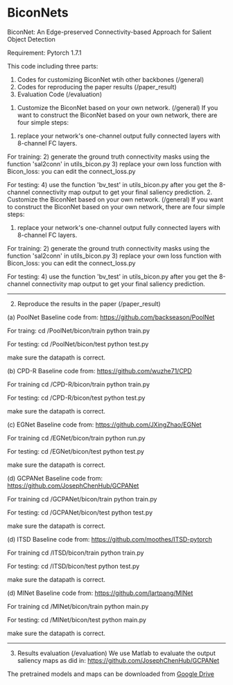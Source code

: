 # BiconNets
BiconNet: An Edge-preserved Connectivity-based Approach for Salient Object Detection

Requirement: Pytorch 1.7.1

This code including three parts:
1) Codes for customizing BiconNet wtih other backbones (/general)
2) Codes for reproducing the paper results (/paper_result)
3) Evaluation Code (/evaluation)

1. Customize the BiconNet based on your own network. (/general)
If you want to construct the BiconNet based on your own network, there are four simple steps:

1) replace your network's one-channel output fully connected layers with 8-channel FC layers.

For training:
2) generate the ground truth connectivity masks using the function 'sal2conn' in utils_bicon.py
3) replace your own loss function with Bicon_loss: you can edit the connect_loss.py

For testing:
4) use the function 'bv_test' in utils_bicon.py after you get the 8-channel connectivity map output to get your final saliency prediction.
2. Customize the BiconNet based on your own network. (/general)
If you want to construct the BiconNet based on your own network, there are four simple steps:

1) replace your network's one-channel output fully connected layers with 8-channel FC layers.

For training:
2) generate the ground truth connectivity masks using the function 'sal2conn' in utils_bicon.py
3) replace your own loss function with Bicon_loss: you can edit the connect_loss.py

For testing:
4) use the function 'bv_test' in utils_bicon.py after you get the 8-channel connectivity map output to get your final saliency prediction.

------------------------------------------------------------------------------------------------------------------------------------------------------
2. Reproduce the results in the paper (/paper_result)

(a) PoolNet
Baseline code from: https://github.com/backseason/PoolNet

For traing:
	cd /PoolNet/bicon/train
	python train.py

For testing:
	cd /PoolNet/bicon/test
	python test.py

make sure the datapath is correct.

(b) CPD-R
Baseline code from: https://github.com/wuzhe71/CPD

For training
	cd /CPD-R/bicon/train
	python train.py

For testing:
	cd /CPD-R/bicon/test
	python test.py

make sure the datapath is correct.


(c) EGNet
Baseline code from: https://github.com/JXingZhao/EGNet

For training
	cd /EGNet/bicon/train
	python run.py

For testing:
	cd /EGNet/bicon/test
	python test.py

make sure the datapath is correct.

(d) GCPANet
Baseline code from: https://github.com/JosephChenHub/GCPANet

For training
	cd /GCPANet/bicon/train
	python train.py

For testing:
	cd /GCPANet/bicon/test
	python test.py

make sure the datapath is correct.

(d) ITSD
Baseline code from: https://github.com/moothes/ITSD-pytorch

For training
	cd /ITSD/bicon/train
	python train.py

For testing:
	cd /ITSD/bicon/test
	python test.py

make sure the datapath is correct.

(d) MINet
Baseline code from: https://github.com/lartpang/MINet

For training
	cd /MINet/bicon/train
	python main.py

For testing:
	cd /MINet/bicon/test
	python main.py

make sure the datapath is correct.


------------------------------------------------------------------------------------------------------------------------------------------------------

3. Results evaluation (/evaluation)
We use Matlab to evaluate the output saliency maps as did in: https://github.com/JosephChenHub/GCPANet

The pretrained models and maps can be downloaded from [Google Drive](https://drive.google.com/drive/folders/1rHcOnsgDt--K1hEidlILP3CCqih7cpgI?usp=sharing)

